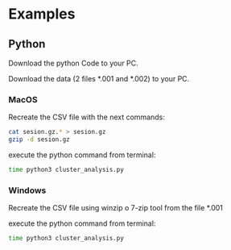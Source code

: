 # Examples


## Python

Download the python Code to your PC.

Download the data (2 files *.001 and *.002) to your PC.

### MacOS 
Recreate the CSV file with the next commands:

```bash
cat sesion.gz.* > sesion.gz
gzip -d sesion.gz
```
execute the python command from terminal:

```bash
time python3 cluster_analysis.py 
```

### Windows 

Recreate the CSV file using winzip o 7-zip tool from the file *.001

execute the python command from terminal:
```bash
time python3 cluster_analysis.py 
```



